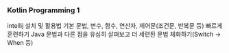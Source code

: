 ### Kotlin Programming 1

intellij 설치 및 활용법
기본 문법, 변수, 함수, 연산자, 제어문(조건문, 반복문 등) 빠르게 훈련하기
Java 문법과 다른 점을 유심히 살펴보고 더 세련된 문법 체화하기(Switch -> When 등)
